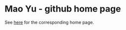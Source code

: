 Mao Yu - github home page
=========================

See [here](http://www.mao-yu.com/) for the corresponding home page.

